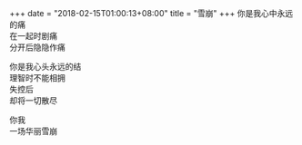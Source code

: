 +++
date = "2018-02-15T01:00:13+08:00"
title = "雪崩"
+++
你是我心中永远的痛  
在一起时剧痛  
分开后隐隐作痛  
  
你是我心头永远的结  
理智时不能相拥  
失控后  
却将一切散尽  
  
你我  
一场华丽雪崩  